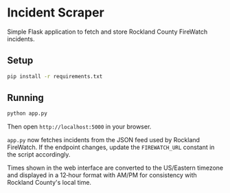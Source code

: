 # Incident Scraper

Simple Flask application to fetch and store Rockland County FireWatch incidents.

## Setup

```bash
pip install -r requirements.txt
```

## Running

```bash
python app.py
```

Then open `http://localhost:5000` in your browser.

`app.py` now fetches incidents from the JSON feed used by Rockland
FireWatch. If the endpoint changes, update the `FIREWATCH_URL` constant
in the script accordingly.

Times shown in the web interface are converted to the US/Eastern timezone
and displayed in a 12‑hour format with AM/PM for consistency with
Rockland County's local time.
